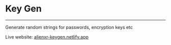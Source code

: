 # Key Gen
---
Generate random strings for passwords, encryption keys etc

Live website: [alienxr-keygen.netlify.app](alienxr-keygen.netlify.app)